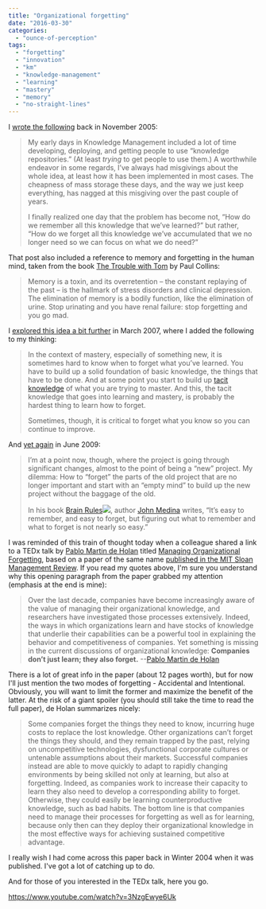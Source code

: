 ```yaml
---
title: "Organizational forgetting"
date: "2016-03-30"
categories: 
  - "ounce-of-perception"
tags: 
  - "forgetting"
  - "innovation"
  - "km"
  - "knowledge-management"
  - "learning"
  - "mastery"
  - "memory"
  - "no-straight-lines"
---
```


I [wrote the following](http://nsl.gbrettmiller.com/2005/technology-makes-it-easy-to-remember-the-trick-is-learning-how-to-forget-2) back in November 2005:

> My early days in Knowledge Management included a lot of time developing, deploying, and getting people to use “knowledge repositories.” (At least _trying_ to get people to use them.) A worthwhile endeavor in some regards, I’ve always had misgivings about the whole idea, at least how it has been implemented in most cases. The cheapness of mass storage these days, and the way we just keep everything, has nagged at this misgiving over the past couple of years.
> 
> I finally realized one day that the problem has become not, “How do we remember all this knowledge that we’ve learned?” but rather, “How do we forget all this knowledge we’ve accumulated that we no longer need so we can focus on what we do need?”

That post also included a reference to memory and forgetting in the human mind, taken from the book [The Trouble with Tom](http://www.amazon.com/gp/product/B0045I6TOE/gbrettmiller-20) by Paul Collins:

> Memory is a toxin, and its overretention – the constant replaying of the past – is the hallmark of stress disorders and clinical depression. The elimination of memory is a bodily function, like the elimination of urine. Stop urinating and you have renal failure: stop forgetting and you go mad.

I [explored this idea a bit further](http://nsl.gbrettmiller.com/2007/technology-makes-it-easy-to-remember-the-trick-is-learning-how-to-forget) in March 2007, where I added the following to my thinking:

> In the context of mastery, especially of something new, it is sometimes hard to know when to forget what you’ve learned. You have to build up a solid foundation of basic knowledge, the things that have to be done. And at some point you start to build up [tacit knowledge](http://nsl.gbrettmiller.com/2007/thoughts-on-knowledge-management-and-knowledge-work "NSL: Thoughts on knowledge management and knowledge work") of what you are trying to master. And this, the tacit knowledge that goes into learning and mastery, is probably the hardest thing to learn how to forget.
> 
> Sometimes, though, it is critical to forget what you know so you can continue to improve.

And [yet again](http://nsl.gbrettmiller.com/2009/the-importance-of-forgetting) in June 2009:

> I’m at a point now, though, where the project is going through significant changes, almost to the point of being a “new” project. My dilemma: How to “forget” the parts of the old project that are no longer important and start with an “empty mind” to build up the new project without the baggage of the old.
> 
> In his book [Brain Rules](http://www.amazon.com/Brain-Rules-Updated-Expanded-Principles/dp/098326337X)![](http://www.assoc-amazon.com/e/ir?t=gbrettmiller-20&l=as2&o=1&a=B002DGRTQM), author [John Medina](http://www.johnmedina.com/) writes, “It’s easy to remember, and easy to forget, but figuring out what to remember and what to forget is not nearly so easy.”

I was reminded of this train of thought today when a colleague shared a link to a TEDx talk by [Pablo Martin de Holan](http://www.em-lyon.com/en/faculty-research-education/faculty-research/international-business-school-professors/Permanent-Professors/Pablo-MARTIN-DE-HOLAN) titled [Managing Organizational Forgetting](https://www.youtube.com/watch?v=3NzgEwye6Uk), based on a paper of the same name [published in the MIT Sloan Management Review](http://sloanreview.mit.edu/article/managing-organizational-forgetting/). If you read my quotes above, I'm sure you understand why this opening paragraph from the paper grabbed my attention (emphasis at the end is mine):

> Over the last decade, companies have become increasingly aware of the value of managing their organizational knowledge, and researchers have investigated those processes extensively. Indeed, the ways in which organizations learn and have stocks of knowledge that underlie their capabilities can be a powerful tool in explaining the behavior and competitiveness of companies. Yet something is missing in the current discussions of organizational knowledge: **Companies don’t just learn; they also forget.** \--[Pablo Martin de Holan](http://sloanreview.mit.edu/article/managing-organizational-forgetting/) 

There is a lot of great info in the paper (about 12 pages worth), but for now I'll just mention the two modes of forgetting - Accidental and Intentional. Obviously, you will want to limit the former and maximize the benefit of the latter. At the risk of a giant spoiler (you should still take the time to read the full paper), de Holan summarizes nicely:

> Some companies forget the things they need to know, incurring huge costs to replace the lost knowledge. Other organizations can’t forget the things they should, and they remain trapped by the past, relying on uncompetitive technologies, dysfunctional corporate cultures or untenable assumptions about their markets. Successful companies instead are able to move quickly to adapt to rapidly changing environments by being skilled not only at learning, but also at forgetting. Indeed, as companies work to increase their capacity to learn they also need to develop a corresponding ability to forget. Otherwise, they could easily be learning counterproductive knowledge, such as bad habits. The bottom line is that companies need to manage their processes for forgetting as well as for learning, because only then can they deploy their organizational knowledge in the most effective ways for achieving sustained competitive advantage.

I really wish I had come across this paper back in Winter 2004 when it was published. I've got a lot of catching up to do.

And for those of you interested in the TEDx talk, here you go.

https://www.youtube.com/watch?v=3NzgEwye6Uk
